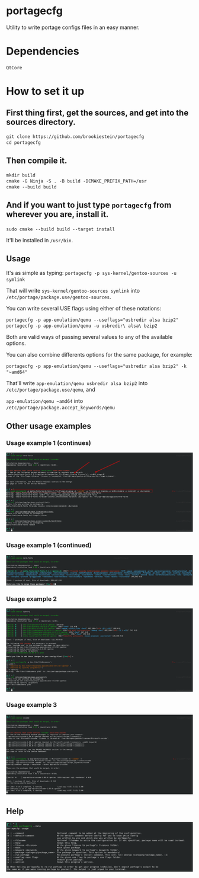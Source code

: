 # portagecfg
Utility to write portage configs files in an easy manner.

# Dependencies
```
QtCore
```

# How to set it up
## First thing first, get the sources, and get into the sources directory.

```
git clone https://github.com/brookiestein/portagecfg
cd portagecfg
```

## Then compile it.
```
mkdir build
cmake -G Ninja -S . -B build -DCMAKE_PREFIX_PATH=/usr
cmake --build build
```

## And if you want to just type `portagecfg` from wherever you are, install it.

`sudo cmake --build build --target install`

It'll be installed in `/usr/bin`.

## Usage
It's as simple as typing: `portagecfg -p sys-kernel/gentoo-sources -u symlink`

That will write `sys-kernel/gentoo-sources symlink` into `/etc/portage/package.use/gentoo-sources`.

You can write several USE flags using either of these notations:
```
portagecfg -p app-emulation/qemu --useflags="usbredir alsa bzip2"
portagecfg -p app-emulation/qemu -u usbredir\ alsa\ bzip2
```
Both are valid ways of passing several values to any of the available options.

You can also combine differents options for the same package, for example:
```
portagecfg -p app-emulation/qemu --useflags="usbredir alsa bzip2" -k "~amd64"
```

That'll write `app-emulation/qemu usbredir alsa bzip2` into `/etc/portage/package.use/qemu`, and

`app-emulation/qemu ~amd64` into `/etc/portage/package.accept_keywords/qemu`

## Other usage examples
### Usage example 1 (continues)
![Usage example](screenshots/usage-example.png)
### Usage example 1 (continued)
![Usage example 2](screenshots/usage-example2.png)
### Usage example 2
![Usage example 2](screenshots/usage-example3.png)
### Usage example 3
![Usage example 3](screenshots/usage-example4.png)

## Help
![Help](screenshots/help.png)

